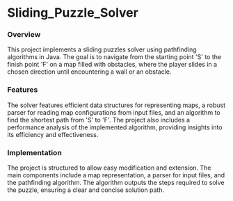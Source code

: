 # Sliding_Puzzle_Solver

### Overview
This project implements a sliding puzzles solver using pathfinding algorithms in Java. The goal is to navigate from the starting point 'S' to the finish point 'F' on a map filled with obstacles, where the player slides in a chosen direction until encountering a wall or an obstacle.

### Features
The solver features efficient data structures for representing maps, a robust parser for reading map configurations from input files, and an algorithm to find the shortest path from 'S' to 'F'. The project also includes a performance analysis of the implemented algorithm, providing insights into its efficiency and effectiveness.

### Implementation
The project is structured to allow easy modification and extension. The main components include a map representation, a parser for input files, and the pathfinding algorithm. The algorithm outputs the steps required to solve the puzzle, ensuring a clear and concise solution path.